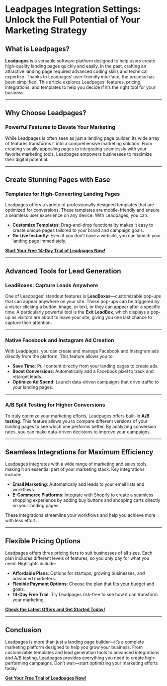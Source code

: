 # Leadpages Integration Settings: Unlock the Full Potential of Your Marketing Strategy

## What is Leadpages?

**Leadpages** is a versatile software platform designed to help users create high-quality landing pages quickly and easily. In the past, crafting an attractive landing page required advanced coding skills and technical expertise. Thanks to Leadpages’ user-friendly interface, the process has been simplified. This article explores Leadpages’ features, pricing, integrations, and templates to help you decide if it’s the right tool for your business.

---

## Why Choose Leadpages?

### Powerful Features to Elevate Your Marketing

While Leadpages is often seen as just a landing page builder, its wide array of features transforms it into a comprehensive marketing solution. From creating visually appealing pages to integrating seamlessly with your favorite marketing tools, Leadpages empowers businesses to maximize their digital potential.

---

## Create Stunning Pages with Ease

### Templates for High-Converting Landing Pages

Leadpages offers a variety of professionally designed templates that are optimized for conversions. These templates are mobile-friendly and ensure a seamless user experience on any device. With Leadpages, you can:

- **Customize Templates**: Drag-and-drop functionality makes it easy to create unique pages tailored to your brand and campaign goals.
- **Go Live Instantly**: Even if you don’t have a website, you can launch your landing page immediately.

[**Start Your Free 14-Day Trial of Leadpages Now!**](https://bit.ly/LEadPages)

---

## Advanced Tools for Lead Generation

### LeadBoxes: Capture Leads Anywhere

One of Leadpages’ standout features is **LeadBoxes**—customizable pop-ups that can appear anywhere on your site. These pop-ups can be triggered by a visitor clicking a button, image, or text, or they can appear after a specific time. A particularly powerful tool is the **Exit LeadBox**, which displays a pop-up as visitors are about to leave your site, giving you one last chance to capture their attention.

---

### Native Facebook and Instagram Ad Creation

With Leadpages, you can create and manage Facebook and Instagram ads directly from the platform. This feature allows you to:

- **Save Time**: Pull content directly from your landing pages to create ads.
- **Boost Conversions**: Automatically add a Facebook pixel to track and retarget leads.
- **Optimize Ad Spend**: Launch data-driven campaigns that drive traffic to your landing pages.

---

### A/B Split Testing for Higher Conversions

To truly optimize your marketing efforts, Leadpages offers built-in **A/B testing**. This feature allows you to compare different versions of your landing pages to see which one performs better. By analyzing conversion rates, you can make data-driven decisions to improve your campaigns.

---

## Seamless Integrations for Maximum Efficiency

Leadpages integrates with a wide range of marketing and sales tools, making it an essential part of your marketing stack. Key integrations include:

- **Email Marketing**: Automatically add leads to your email lists and workflows.
- **E-Commerce Platforms**: Integrate with Shopify to create a seamless shopping experience by adding buy buttons and shopping carts directly on your landing pages.

These integrations streamline your workflows and help you achieve more with less effort.

---

## Flexible Pricing Options

Leadpages offers three pricing tiers to suit businesses of all sizes. Each plan includes different levels of features, so you only pay for what you need. Highlights include:

- **Affordable Plans**: Options for startups, growing businesses, and advanced marketers.
- **Flexible Payment Options**: Choose the plan that fits your budget and goals.
- **14-Day Free Trial**: Try Leadpages risk-free to see how it can transform your marketing.

[**Check the Latest Offers and Get Started Today!**](https://bit.ly/LEadPages)

---

## Conclusion

Leadpages is more than just a landing page builder—it’s a complete marketing platform designed to help you grow your business. From customizable templates and lead generation tools to advanced integrations and A/B testing, Leadpages provides everything you need to create high-performing campaigns. Don’t wait—start optimizing your marketing efforts today.

[**Get Your Free Trial of Leadpages Now!**](https://bit.ly/LEadPages)
